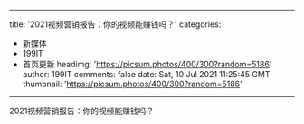 
---
title: '2021视频营销报告：你的视频能赚钱吗？'
categories: 
 - 新媒体
 - 199IT
 - 首页更新
headimg: 'https://picsum.photos/400/300?random=5186'
author: 199IT
comments: false
date: Sat, 10 Jul 2021 11:25:45 GMT
thumbnail: 'https://picsum.photos/400/300?random=5186'
---

<div>   
2021视频营销报告：你的视频能赚钱吗？  
</div>
            